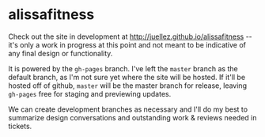 # alissafitness

Check out the site in development at http://juellez.github.io/alissafitness -- it's only a work in progress at this point and not meant to be indicative of any final design or functionality.

It is powered by the `gh-pages` branch. I've left the `master` branch as the default branch, as I'm not sure yet where the site will be hosted. If it'll be hosted off of github, `master` will be the master branch for release, leaving `gh-pages` free for staging and previewing updates.

We can create development branches as necessary and I'll do my best to summarize design conversations and outstanding work & reviews needed in tickets.
